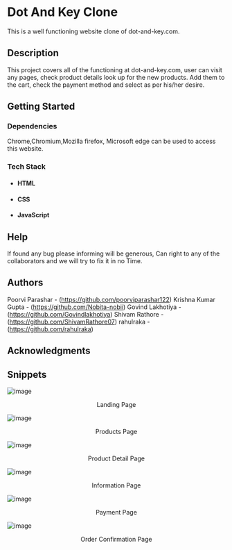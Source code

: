 # Dot And Key Clone 

This is a well functioning website clone of dot-and-key.com.

## Description

This project covers all of the functioning at dot-and-key.com, user can visit any pages, check product details look up for the new products. Add them to the cart, check the payment method and select as per his/her desire.

## Getting Started

### Dependencies

Chrome,Chromium,Mozilla firefox, Microsoft edge can be used to access this website.

### Tech Stack

* #### HTML

* #### CSS

* #### JavaScript


## Help

If found any bug please informing will be generous, Can right to any of the collaborators and we will try to fix it in no Time.

## Authors

Poorvi Parashar - (https://github.com/poorviparashar122)
Krishna Kumar Gupta - (https://github.com/Nobita-nobii)
Govind Lakhotiya - (https://github.com/Govindlakhotiya)
Shivam Rathore - (https://github.com/ShivamRathore07)
rahulraka - (https://github.com/rahulraka)


## Acknowledgments

## Snippets

![image](https://user-images.githubusercontent.com/65751330/161814580-68a8c427-97c8-4ac5-be36-6891f4252fc3.png)
<p align="center">Landing Page</p>

![image](https://user-images.githubusercontent.com/65751330/161816329-9a0c1d0e-f9ce-4d5a-91ed-8606ff0c2f13.png)
<p align="center">Products Page</p>

![image](https://user-images.githubusercontent.com/65751330/161816408-76d4a299-3cbb-4bcf-975a-a245d1a47361.png)
<p align="center">Product Detail Page</p>

![image](https://user-images.githubusercontent.com/65751330/161816185-3380a68b-a4c0-4bc7-8467-28250caf4535.png)
<p align="center">Information Page</p>

![image](https://user-images.githubusercontent.com/65751330/161816768-a80410da-7578-40a6-8d86-3671058a2e43.png)
<p align="center">Payment Page</p>

![image](https://user-images.githubusercontent.com/65751330/161816977-3ba5f800-cd85-4983-a26f-63c789138c29.png)
<p align="center">Order Confirmation Page</p>
